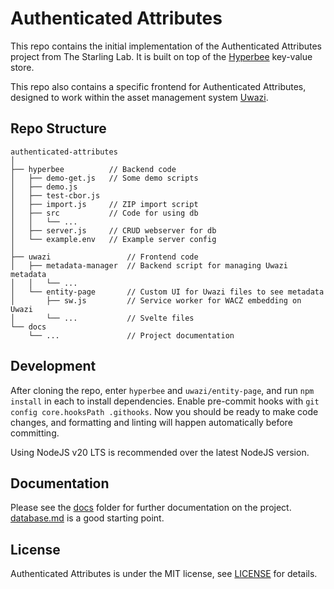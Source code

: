 # Authenticated Attributes

This repo contains the initial implementation of the Authenticated Attributes project from The Starling Lab. It is built on top of the [Hyperbee](https://docs.pears.com/building-blocks/hyperbee) key-value store.

This repo also contains a specific frontend for Authenticated Attributes, designed to work within the asset management system [Uwazi](https://uwazi.io/).

## Repo Structure

```
authenticated-attributes
│
├── hyperbee          // Backend code
│   ├── demo-get.js   // Some demo scripts
│   ├── demo.js
│   ├── test-cbor.js
│   ├── import.js     // ZIP import script
│   ├── src           // Code for using db
│   │   └── ...
│   ├── server.js     // CRUD webserver for db
│   └── example.env   // Example server config
│
├── uwazi                 // Frontend code
│   ├── metadata-manager  // Backend script for managing Uwazi metadata
│   │   └── ...
│   └── entity-page       // Custom UI for Uwazi files to see metadata
│       ├── sw.js         // Service worker for WACZ embedding on Uwazi
│       └── ...           // Svelte files
└── docs
    └── ...               // Project documentation
```

## Development

After cloning the repo, enter `hyperbee` and `uwazi/entity-page`, and run `npm install` in each to install dependencies. Enable pre-commit hooks with `git config core.hooksPath .githooks`. Now you should be ready to make code changes, and formatting and linting will happen automatically before committing.

Using NodeJS v20 LTS is recommended over the latest NodeJS version.

## Documentation

Please see the [docs](./docs/) folder for further documentation on the project. [database.md](./docs/database.md) is a good starting point.

## License

Authenticated Attributes is under the MIT license, see [LICENSE](./LICENSE) for details.

